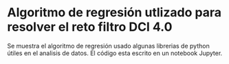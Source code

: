 # Algoritmo de regresión utlizado para resolver el reto filtro DCI 4.0

Se muestra el algoritmo de regresión usado algunas librerias de python útiles en el analisis de datos. El código esta escrito en un notebook Jupyter. 
